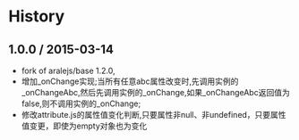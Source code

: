 History
==========

## 1.0.0 / 2015-03-14

*  fork of aralejs/base 1.2.0,
*  增加_onChange实现;当所有任意abc属性改变时,先调用实例的_onChangeAbc,然后先调用实例的_onChange,如果_onChangeAbc返回值为false,则不调用实例的_onChange;
*  修改attribute.js的属性值变化判断,只要属性非null、非undefined，只要属性值变更，即使为empty对象也为变化